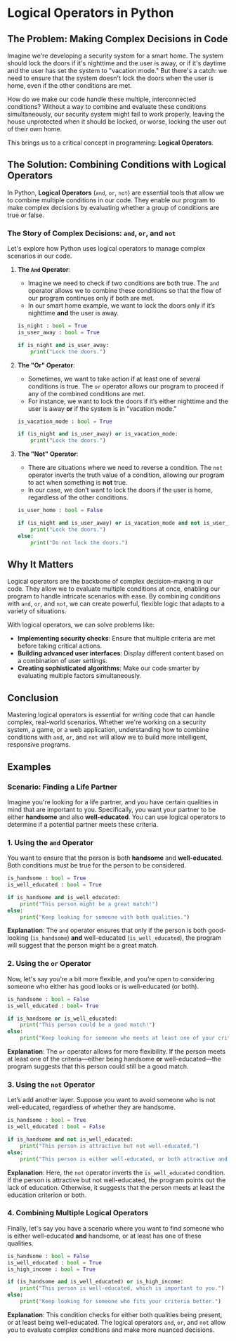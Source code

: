 # Logical Operators in Python

## The Problem: Making Complex Decisions in Code

Imagine we're developing a security system for a smart home. The system should lock the doors if it's nighttime and the user is away, or if it's daytime and the user has set the system to "vacation mode." But there's a catch: we need to ensure that the system doesn't lock the doors when the user is home, even if the other conditions are met. 

How do we make our code handle these multiple, interconnected conditions? Without a way to combine and evaluate these conditions simultaneously, our security system might fail to work properly, leaving the house unprotected when it should be locked, or worse, locking the user out of their own home.

This brings us to a critical concept in programming: **Logical Operators**.

## The Solution: Combining Conditions with Logical Operators

In Python, **Logical Operators** (`and`, `or`, `not`) are essential tools that allow we to combine multiple conditions in our code. They enable our program to make complex decisions by evaluating whether a group of conditions are true or false.

### The Story of Complex Decisions: `and`, `or`, and `not`

Let's explore how Python uses logical operators to manage complex scenarios in our code.

1. **The `And` Operator**:
   - Imagine we need to check if two conditions are both true. The `and` operator allows we to combine these conditions so that the flow of our program continues only if both are met.
   - In our smart home example, we want to lock the doors only if it’s nighttime **and** the user is away.

    ```python
    is_night : bool = True
    is_user_away : bool = True
    
    if is_night and is_user_away:
        print("Lock the doors.")
    ```

2. **The "Or" Operator**:
   - Sometimes, we want to take action if at least one of several conditions is true. The `or` operator allows our program to proceed if any of the combined conditions are met.
   - For instance, we want to lock the doors if it’s either nighttime and the user is away **or** if the system is in "vacation mode."

    ```python
    is_vacation_mode : bool = True
    
    if (is_night and is_user_away) or is_vacation_mode:
        print("Lock the doors.")
    ```

3. **The "Not" Operator**:
   - There are situations where we need to reverse a condition. The `not` operator inverts the truth value of a condition, allowing our program to act when something is **not** true.
   - In our case, we don’t want to lock the doors if the user is home, regardless of the other conditions.

    ```python
    is_user_home : bool = False
    
    if (is_night and is_user_away) or is_vacation_mode and not is_user_home:
        print("Lock the doors.")
    else:
        print("Do not lock the doors.")
    ```

## Why It Matters

Logical operators are the backbone of complex decision-making in our code. They allow we to evaluate multiple conditions at once, enabling our program to handle intricate scenarios with ease. By combining conditions with `and`, `or`, and `not`, we can create powerful, flexible logic that adapts to a variety of situations.

With logical operators, we can solve problems like:

- **Implementing security checks**: Ensure that multiple criteria are met before taking critical actions.
- **Building advanced user interfaces**: Display different content based on a combination of user settings.
- **Creating sophisticated algorithms**: Make our code smarter by evaluating multiple factors simultaneously.

## Conclusion

Mastering logical operators is essential for writing code that can handle complex, real-world scenarios. Whether we're working on a security system, a game, or a web application, understanding how to combine conditions with `and`, `or`, and `not` will allow we to build more intelligent, responsive programs.



## Examples


### Scenario: Finding a Life Partner

Imagine you're looking for a life partner, and you have certain qualities in mind that are important to you. Specifically, you want your partner to be either **handsome** and also **well-educated**. You can use logical operators to determine if a potential partner meets these criteria.

### 1. Using the `and` Operator

You want to ensure that the person is both **handsome** and **well-educated**. Both conditions must be true for the person to be considered.

```python
is_handsome : bool = True
is_well_educated : bool = True

if is_handsome and is_well_educated:
    print("This person might be a great match!")
else:
    print("Keep looking for someone with both qualities.")
```

**Explanation**: The `and` operator ensures that only if the person is both good-looking (`is_handsome`) **and** well-educated (`is_well_educated`), the program will suggest that the person might be a great match.

### 2. Using the `or` Operator

Now, let's say you’re a bit more flexible, and you’re open to considering someone who either has good looks or is well-educated (or both).

```python
is_handsome : bool = False
is_well_educated : bool= True

if is_handsome or is_well_educated:
    print("This person could be a good match!")
else:
    print("Keep looking for someone who meets at least one of your criteria.")
```

**Explanation**: The `or` operator allows for more flexibility. If the person meets at least one of the criteria—either being handsome **or** well-educated—the program suggests that this person could still be a good match.

### 3. Using the `not` Operator

Let’s add another layer. Suppose you want to avoid someone who is not well-educated, regardless of whether they are handsome.

```python
is_handsome : bool = True
is_well_educated : bool = False

if is_handsome and not is_well_educated:
    print("This person is attractive but not well-educated.")
else:
    print("This person is either well-educated, or both attractive and well-educated.")
```

**Explanation**: Here, the `not` operator inverts the `is_well_educated` condition. If the person is attractive but not well-educated, the program points out the lack of education. Otherwise, it suggests that the person meets at least the education criterion or both.

### 4. Combining Multiple Logical Operators

Finally, let's say you have a scenario where you want to find someone who is either well-educated **and** handsome, or at least has one of these qualities.

```python
is_handsome : bool = False
is_well_educated : bool = True
is_high_income : bool = True

if (is_handsome and is_well_educated) or is_high_income:
    print("This person is well-educated, which is important to you.")
else:
    print("Keep looking for someone who fits your criteria better.")
```

**Explanation**: This condition checks for either both qualities being present, or at least being well-educated. The logical operators `and`, `or`, and `not` allow you to evaluate complex conditions and make more nuanced decisions.
